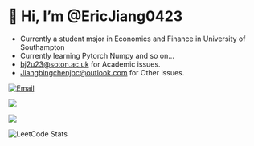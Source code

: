 # 👋 Hi, I’m @EricJiang0423

- Currently a student msjor in Economics and Finance in University of Southampton
- Currently learning Pytorch Numpy and so on...
- bj2u23@soton.ac.uk for Academic issues.
- Jiangbingchenjbc@outlook.com for Other issues.

[![Email](https://img.shields.io/badge/-Jiangbingchenjbc@outlook.com-911318?style=flat-square&logo=Mail.RU&logoColor=white&labelColor=c14438)](mailto:Jiangbingchenjbc@outlook.com)

<!---
01Jiangbingchen/01Jiangbingchen is a ✨ special ✨ repository because its `README.md` (this file) appears on your GitHub profile.
You can click the Preview link to take a look at your changes.
--->
![](https://github-readme-stats.vercel.app/api?username=EricJiang0423)

![](https://github-readme-stats.vercel.app/api/top-langs/?username=EricJiang0423)

![LeetCode Stats](https://leetcode.card.workers.dev/BingchenJiang?theme=default&font=baloo&extension=null)
